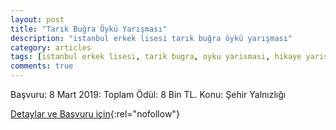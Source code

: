 ```yaml
---
layout: post
title: "Tarık Buğra Öykü Yarışması"
description: "istanbul erkek lisesi tarık buğra öykü yarışması"
category: articles
tags: [istanbul erkek lisesi, tarik bugra, oyku yarismasi, hikaye yarismasi]
comments: true
---
```


Başvuru: 8 Mart 2019: Toplam Ödül: 8 Bin TL.
Konu: Şehir Yalnızlığı

[Detaylar ve Başvuru için](http://istanbulerkeklisesi.meb.k12.tr/icerikler/tarik-bugra-oyku-yarismasi-basvuru_6235167.html?utm_source=edebiyatyarismalari.com&utm_medium=affiliate){:rel="nofollow"}
